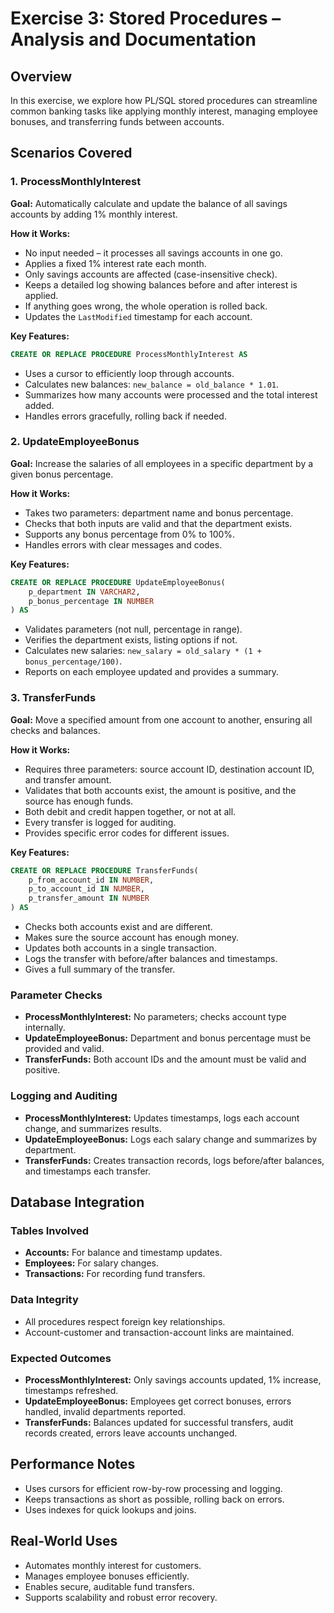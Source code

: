# Exercise 3: Stored Procedures – Analysis and Documentation

## Overview
In this exercise, we explore how PL/SQL stored procedures can streamline common banking tasks like applying monthly interest, managing employee bonuses, and transferring funds between accounts.

## Scenarios Covered

### 1. ProcessMonthlyInterest
**Goal:** Automatically calculate and update the balance of all savings accounts by adding 1% monthly interest.

**How it Works:**
- No input needed – it processes all savings accounts in one go.
- Applies a fixed 1% interest rate each month.
- Only savings accounts are affected (case-insensitive check).
- Keeps a detailed log showing balances before and after interest is applied.
- If anything goes wrong, the whole operation is rolled back.
- Updates the `LastModified` timestamp for each account.

**Key Features:**
```sql
CREATE OR REPLACE PROCEDURE ProcessMonthlyInterest AS
```
- Uses a cursor to efficiently loop through accounts.
- Calculates new balances: `new_balance = old_balance * 1.01`.
- Summarizes how many accounts were processed and the total interest added.
- Handles errors gracefully, rolling back if needed.

### 2. UpdateEmployeeBonus
**Goal:** Increase the salaries of all employees in a specific department by a given bonus percentage.

**How it Works:**
- Takes two parameters: department name and bonus percentage.
- Checks that both inputs are valid and that the department exists.
- Supports any bonus percentage from 0% to 100%.
- Handles errors with clear messages and codes.

**Key Features:**
```sql
CREATE OR REPLACE PROCEDURE UpdateEmployeeBonus(
    p_department IN VARCHAR2,
    p_bonus_percentage IN NUMBER
) AS
```
- Validates parameters (not null, percentage in range).
- Verifies the department exists, listing options if not.
- Calculates new salaries: `new_salary = old_salary * (1 + bonus_percentage/100)`.
- Reports on each employee updated and provides a summary.

### 3. TransferFunds
**Goal:** Move a specified amount from one account to another, ensuring all checks and balances.

**How it Works:**
- Requires three parameters: source account ID, destination account ID, and transfer amount.
- Validates that both accounts exist, the amount is positive, and the source has enough funds.
- Both debit and credit happen together, or not at all.
- Every transfer is logged for auditing.
- Provides specific error codes for different issues.

**Key Features:**
```sql
CREATE OR REPLACE PROCEDURE TransferFunds(
    p_from_account_id IN NUMBER,
    p_to_account_id IN NUMBER,
    p_transfer_amount IN NUMBER
) AS
```
- Checks both accounts exist and are different.
- Makes sure the source account has enough money.
- Updates both accounts in a single transaction.
- Logs the transfer with before/after balances and timestamps.
- Gives a full summary of the transfer.

### Parameter Checks
- **ProcessMonthlyInterest:** No parameters; checks account type internally.
- **UpdateEmployeeBonus:** Department and bonus percentage must be provided and valid.
- **TransferFunds:** Both account IDs and the amount must be valid and positive.

### Logging and Auditing

- **ProcessMonthlyInterest:** Updates timestamps, logs each account change, and summarizes results.
- **UpdateEmployeeBonus:** Logs each salary change and summarizes by department.
- **TransferFunds:** Creates transaction records, logs before/after balances, and timestamps each transfer.

## Database Integration

### Tables Involved
- **Accounts:** For balance and timestamp updates.
- **Employees:** For salary changes.
- **Transactions:** For recording fund transfers.

### Data Integrity
- All procedures respect foreign key relationships.
- Account-customer and transaction-account links are maintained.

### Expected Outcomes

- **ProcessMonthlyInterest:** Only savings accounts updated, 1% increase, timestamps refreshed.
- **UpdateEmployeeBonus:** Employees get correct bonuses, errors handled, invalid departments reported.
- **TransferFunds:** Balances updated for successful transfers, audit records created, errors leave accounts unchanged.

## Performance Notes

- Uses cursors for efficient row-by-row processing and logging.
- Keeps transactions as short as possible, rolling back on errors.
- Uses indexes for quick lookups and joins.

## Real-World Uses

- Automates monthly interest for customers.
- Manages employee bonuses efficiently.
- Enables secure, auditable fund transfers.
- Supports scalability and robust error recovery.